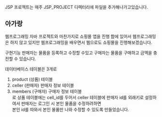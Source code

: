 JSP 프로젝트는 매주 JSP_PROJECT 디렉터리에 파일을 추가해나가고있습니다.

## 아가랑

웹프로그래밍
자바 프로젝트와 마찬가지로 쇼핑몰 앱을 진행 함에 있어서 웹프로그래밍은 하지 않고 있지만 웹프로그래밍을 배우면서
웹으로도 쇼핑몰을 진행해보겠습니다.

구현기능
판매자는 물품을 등록하고 수정할 수있고
구매자는 물품을 구매하고 금액을 충전할 수 있습니다.

데이터베이스 테이블은 3개로
1. product (상품) 테이블   
2. celler (판매자) 판매자 정보 테이블   
3. members (구매자) 구매자 정보 테이블   
로 상품 테이블에는 cell_id를 두어서 celler 테이블에 판매자 id를 외래키로 설정하여서
판매자는 로그인 시 본인 물품을 수정하려하면   
본인 id를 따와서 본인 물품만 나와 수정할 수 있도록 만들었습니다.
   

